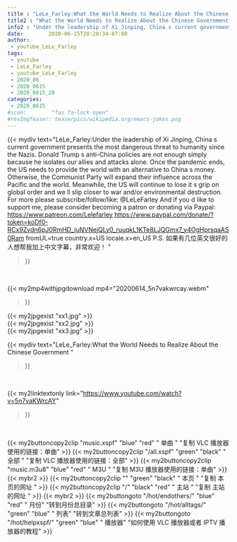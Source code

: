 ```yaml
---
title : "LeLe_Farley:What the World Needs to Realize About the Chinese Government "
title2 : "What the World Needs to Realize About the Chinese Government "
info2 : "Under the leadership of Xi Jinping, China s current government presents the most dangerous threat to humanity since the Nazis. Donald Trump s anti-China policies are not enough simply because he isolates our allies and attacks alone. Once the pandemic ends, the US needs to provide the world with an alternative to China s money. Otherwise, the Communist Party will expand their influence across the Pacific and the world. Meanwhile, the US will continue to lose it s grip on global order and we ll slip closer to war and/or environmental destruction.  For more please subscribe/follow/like: @LeLeFarley And if you d like to support me, please consider becoming a patron or donating via Paypal: https://www.patreon.com/Lelefarley  https://www.paypal.com/donate/?token=koDf0-RCx9Zvdn6pJ0RmHD_juNVNejQLy0_ruuqkL1KTe8LJQGmx7_y4OgHprsqaAS0Ram fromUL=true country.x=US locale.x=en_US  P.S. 如果有几位英文很好的人想帮我加上中文字幕，非常欢迎！ "
date:        2020-06-15T20:20:34-07:00
author:
 - youtube_LeLe_Farley
tags:
 - youtube
 - LeLe_Farley
 - youtube_LeLe_Farley
 - 2020_06
 - 2020_0615
 - 2020_0615_20
categories:
 - 2020_0615
#icon:        "fas fa-lock-open"
#resImgTeaser: teaserpics/wikipedia.org/emacs-jokes.png
---
```


{{< mydiv text="LeLe_Farley:Under the leadership of Xi Jinping, China s current government presents the most dangerous threat to humanity since the Nazis. Donald Trump s anti-China policies are not enough simply because he isolates our allies and attacks alone. Once the pandemic ends, the US needs to provide the world with an alternative to China s money. Otherwise, the Communist Party will expand their influence across the Pacific and the world. Meanwhile, the US will continue to lose it s grip on global order and we ll slip closer to war and/or environmental destruction.  For more please subscribe/follow/like: @LeLeFarley And if you d like to support me, please consider becoming a patron or donating via Paypal: https://www.patreon.com/Lelefarley  https://www.paypal.com/donate/?token=koDf0-RCx9Zvdn6pJ0RmHD_juNVNejQLy0_ruuqkL1KTe8LJQGmx7_y4OgHprsqaAS0Ram fromUL=true country.x=US locale.x=en_US  P.S. 如果有几位英文很好的人想帮我加上中文字幕，非常欢迎！ "
>}}
<br>


{{< my2mp4withjpgdownload mp4="20200614_5n7vakwrcay.webm"
>}}

{{< my2jpgexist "xx1.jpg" >}}<br>
{{< my2jpgexist "xx2.jpg" >}}<br>
{{< my2jpgexist "xx3.jpg" >}}<br>



{{< mydiv text="LeLe_Farley:What the World Needs to Realize About the Chinese Government "
>}}
<br>

{{< my2linktextonly link="https://www.youtube.com/watch?v=5n7vaKWrcAY"
>}}


<br>

{{< my2buttoncopy2clip "music.xspf"        "blue"   "red"    " 单曲 "  "复制 VLC 播放器使用的链接：单曲" >}} {{< my2buttoncopy2clip "/all.xspf"         "green"  "black"  " 全部 "  "复制 VLC 播放器使用的链接：全部" >}} {{< my2buttoncopy2clip "music.m3u8"        "blue"   "red"    " M3U  "    "复制 M3U 播放器使用的链接：单曲" >}} {{< mybr2 >}} {{< my2buttoncopy2clip ""                  "green"  "black"  " 本页 "    "复制 本页的网址 " >}} {{< my2buttoncopy2clip "/"                 "black"  "red"    " 主站 "    "复制 主站的网址 " >}} {{< mybr2 >}} {{< my2buttongoto      "/hot/endothers/"   "blue"   "red"    " 月份"   "转到月份总目录" >}} {{< my2buttongoto      "/hot/alltags/"     "green"  "blue"   " 列表"   "转到文章总列表" >}} {{< my2buttongoto      "/hot/helpxspf/"    "green"  "blue"   " 播放器" "如何使用 VLC 播放器或者 IPTV 播放器的教程" >}} 
